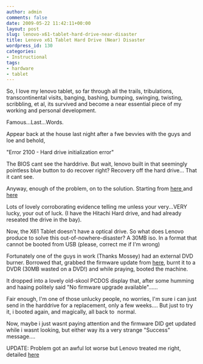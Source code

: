 ```yaml
---
author: admin
comments: false
date: 2009-05-22 11:42:11+00:00
layout: post
slug: lenovo-x61-tablet-hard-drive-near-disaster
title: Lenovo x61 Tablet Hard Drive (Near) Disaster
wordpress_id: 130
categories:
- Instructional
tags:
- hardware
- tablet
---
```


So, I love my lenovo tablet, so far through all the trails, tribulations, transcontinental visits, banging, bashing, bumping, swinging, twisting, scribbling, et al, its survived and become a near essential piece of my working and personal development.

Famous...Last...Words.

Appear back at the house last night after a fwe bevvies with the guys and loe and behold,

"Error 2100 - Hard drive initialization error"

The BIOS cant see the harddrive. But wait, lenovo built in that seemingly pointless blue button to do recover right? Recovery off the hard drive... That it cant see.

Anyway, enough of the problem, on to the solution. Starting from [here ](http://forums.lenovo.com/lnv/board/message?board.id=X_Series_Thinkpads&thread.id=674&view=by_date_ascending&page=1)and [here ](http://forums.lenovo.com/lnv/board/message?board.id=X_Series_Thinkpads&thread.id=7438)

Lots of lovely corroborating evidence telling me unless your very...VERY lucky, your out of luck. (I have the Hitachi Hard drive, and had already reseated the drive in the bay).

Now, the X61 Tablet doesn't have a optical drive. So what does Lenovo produce to solve this out-of-nowhere-disaster? A 30MB iso. In a format that cannot be booted from USB (please, correct me if I'm wrong)

Fortunately one of the guys in work (Thanks Mossey) had an external DVD burner. Borrowed that, grabbed the firmware update from [here](http://www-307.ibm.com/pc/support/site.wss/MIGR-63685.html), burnt it to a DVDR (30MB wasted on a DVD!) and while praying, booted the machine.

It dropped into a lovely old-skool PCDOS display that, after some humming and haaing politely said "No firmware upgrade available"......

Fair enough, I'm one of those unlucky people, no worries, I'm sure i can just send in the harddrive for a replacement, only a few weeks.... But just to try it, i booted again, and magically, all back to  normal.

Now, maybe i just wasnt paying attention and the firmware DID get updated while i wasnt looking, but either way its a very strange "Success" message....

UPDATE: Problem got an awful lot worse but Lenovo treated me right, detailed [here ](http://www.andrewbolster.info/?p=151)
